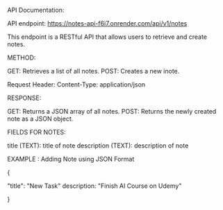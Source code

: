 API Documentation:

API endpoint: https://notes-api-f6i7.onrender.com/api/v1/notes

This endpoint is a RESTful API that allows users to retrieve and create notes.

METHOD:

GET: Retrieves a list of all notes. POST: Creates a new inote.

Request Header: Content-Type: application/json

RESPONSE:

GET: Returns a JSON array of all notes. POST: Returns the newly created note as a JSON object.

FIELDS FOR NOTES:

title (TEXT): title of note 
description (TEXT): description of note

EXAMPLE : Adding Note using JSON Format

{ 

  "title": "New Task" 
  description: "Finish AI Course on Udemy"  

}
